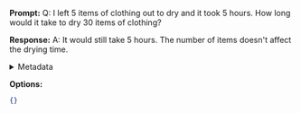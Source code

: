 **Prompt:**
Q: I left 5 items of clothing out to dry and it took 5 hours. How long would it take to dry 30 items of clothing?

**Response:**
A: It would still take 5 hours. The number of items doesn't affect the drying time.

<details><summary>Metadata</summary>

- Duration: 2029 ms
- Datetime: 2023-09-18T10:35:54.364709
- Model: gpt-3.5-turbo-0613

</details>

**Options:**
```json
{}
```

